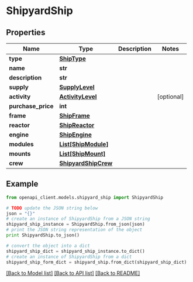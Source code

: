 # ShipyardShip



## Properties

Name | Type | Description | Notes
------------ | ------------- | ------------- | -------------
**type** | [**ShipType**](ShipType.md) |  | 
**name** | **str** |  | 
**description** | **str** |  | 
**supply** | [**SupplyLevel**](SupplyLevel.md) |  | 
**activity** | [**ActivityLevel**](ActivityLevel.md) |  | [optional] 
**purchase_price** | **int** |  | 
**frame** | [**ShipFrame**](ShipFrame.md) |  | 
**reactor** | [**ShipReactor**](ShipReactor.md) |  | 
**engine** | [**ShipEngine**](ShipEngine.md) |  | 
**modules** | [**List[ShipModule]**](ShipModule.md) |  | 
**mounts** | [**List[ShipMount]**](ShipMount.md) |  | 
**crew** | [**ShipyardShipCrew**](ShipyardShipCrew.md) |  | 

## Example

```python
from openapi_client.models.shipyard_ship import ShipyardShip

# TODO update the JSON string below
json = "{}"
# create an instance of ShipyardShip from a JSON string
shipyard_ship_instance = ShipyardShip.from_json(json)
# print the JSON string representation of the object
print ShipyardShip.to_json()

# convert the object into a dict
shipyard_ship_dict = shipyard_ship_instance.to_dict()
# create an instance of ShipyardShip from a dict
shipyard_ship_form_dict = shipyard_ship.from_dict(shipyard_ship_dict)
```
[[Back to Model list]](../README.md#documentation-for-models) [[Back to API list]](../README.md#documentation-for-api-endpoints) [[Back to README]](../README.md)


